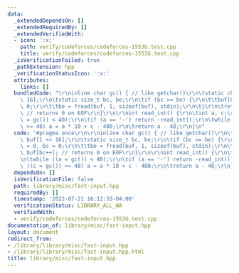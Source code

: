 ```yaml
---
data:
  _extendedDependsOn: []
  _extendedRequiredBy: []
  _extendedVerifiedWith:
  - icon: ':x:'
    path: verify/codeforces/codeforces-1553G.test.cpp
    title: verify/codeforces/codeforces-1553G.test.cpp
  _isVerificationFailed: true
  _pathExtension: hpp
  _verificationStatusIcon: ':x:'
  attributes:
    links: []
  bundledCode: "\r\ninline char gc() { // like getchar()\r\n\tstatic char buf[1 <<\
    \ 16];\r\n\tstatic size_t bc, be;\r\n\tif (bc >= be) {\r\n\t\tbuf[0] = 0, bc =\
    \ 0;\r\n\t\tbe = fread(buf, 1, sizeof(buf), stdin);\r\n\t}\r\n\treturn buf[bc++];\
    \ // returns 0 on EOF\r\n}\r\n\r\nint read_int() {\r\n\tint a, c;\r\n\twhile ((a\
    \ = gc()) < 40);\r\n\tif (a == '-') return -read_int();\r\n\twhile ((c = gc())\
    \ >= 48) a = a * 10 + c - 480;\r\n\treturn a - 48;\r\n}\n"
  code: "#pragma once\r\n\r\ninline char gc() { // like getchar()\r\n\tstatic char\
    \ buf[1 << 16];\r\n\tstatic size_t bc, be;\r\n\tif (bc >= be) {\r\n\t\tbuf[0]\
    \ = 0, bc = 0;\r\n\t\tbe = fread(buf, 1, sizeof(buf), stdin);\r\n\t}\r\n\treturn\
    \ buf[bc++]; // returns 0 on EOF\r\n}\r\n\r\nint read_int() {\r\n\tint a, c;\r\
    \n\twhile ((a = gc()) < 40);\r\n\tif (a == '-') return -read_int();\r\n\twhile\
    \ ((c = gc()) >= 48) a = a * 10 + c - 480;\r\n\treturn a - 48;\r\n}"
  dependsOn: []
  isVerificationFile: false
  path: library/misc/fast-input.hpp
  requiredBy: []
  timestamp: '2022-07-21 16:12:33-04:00'
  verificationStatus: LIBRARY_ALL_WA
  verifiedWith:
  - verify/codeforces/codeforces-1553G.test.cpp
documentation_of: library/misc/fast-input.hpp
layout: document
redirect_from:
- /library/library/misc/fast-input.hpp
- /library/library/misc/fast-input.hpp.html
title: library/misc/fast-input.hpp
---
```

